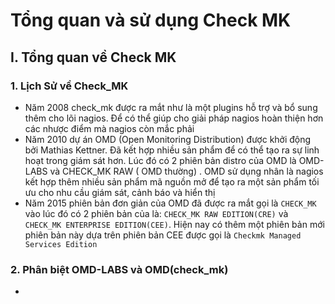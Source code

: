 # Tổng quan và sử dụng Check MK
## I. Tổng quan về Check MK
### 1. Lịch Sử về Check_MK
- Năm 2008 check_mk được ra mắt như là một plugins hỗ trợ và bổ sung thêm cho lõi nagios. Để có thể giúp cho giải pháp nagios hoàn thiện hơn các nhược điểm mà nagios còn mắc phải
- Năm 2010 dự án OMD (Open Monitoring Distribution) được khởi động bởi Mathias Kettner. Đã kết hợp nhiều sản phẩm để có thể tạo ra sự linh hoạt trong giám sát hơn. Lúc đó có 2 phiên bản distro của OMD là OMD-LABS và CHECK_MK RAW ( OMD thường) . OMD sử dụng nhân là nagios kết hợp thêm nhiều sản phẩm mã nguồn mở để tạo ra một sản phẩm tối ưu cho nhu cầu giám sát, cảnh báo và hiển thị
- Năm 2015 phiên bản đơn giản của OMD đã được ra mắt gọi là `CHECK_MK` vào lúc đó có 2 phiên bản của là: `CHECK_MK RAW EDITION(CRE)` và `CHECK_MK ENTERPRISE EDITION(CEE)`. Hiện nay có thêm một phiên bản mới phiên bản này dựa trên phiên bản CEE được gọi là `Checkmk Managed Services Edition`
### 2. Phân biệt OMD-LABS và OMD(check_mk)
- 